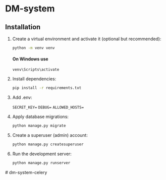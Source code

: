 # DM-system


## Installation

1. Create a virtual environment and activate it (optional but recommended):

    ```bash
    python -m venv venv
    ```
    #### On Windows use
   `venv\Scripts\activate`
    
2. Install dependencies:

    ```bash
    pip install -r requirements.txt
    ```

3. Add .env:

    `SECRET_KEY=`
    `DEBUG=`
    `ALLOWED_HOSTS=`


4. Apply database migrations:

    ```bash
    python manage.py migrate
    ```

5. Create a superuser (admin) account:

    ```bash
    python manage.py createsuperuser
    ```

6. Run the development server:

    ```bash
    python manage.py runserver
    ```



#   d m - s y s t e m - c e l e r y  
 
